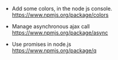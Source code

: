 * Add some colors, in the node js console.     
https://www.npmjs.org/package/colors

* Manage asynchronous ajax call    
https://www.npmjs.org/package/async

* Use promises in node.js    
https://www.npmjs.org/package/q